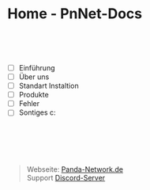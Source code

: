 # Home - PnNet-Docs

<br><br><br>

- [ ] Einführung
- [ ] Über uns
- [ ] Standart Instaltion
- [ ] Produkte
- [ ] Fehler
- [ ] Sontiges c:

<br><br>
---
> Webseite: [Panda-Network.de](https://panda-network.de) \
> Support [Discord-Server](https://discord.gg/z8ScRvf)
